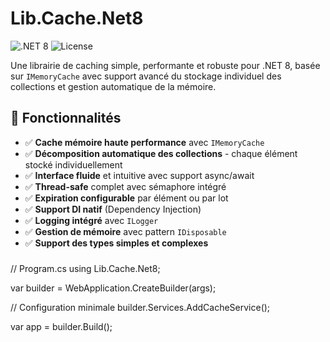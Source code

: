 # Lib.Cache.Net8

![.NET 8](https://img.shields.io/badge/.NET-8.0-purple)
![License](https://img.shields.io/badge/license-MIT-blue)

Une librairie de caching simple, performante et robuste pour .NET 8, basée sur `IMemoryCache` avec support avancé du stockage individuel des collections et gestion automatique de la mémoire.

## 🚀 Fonctionnalités

- ✅ **Cache mémoire haute performance** avec `IMemoryCache`
- ✅ **Décomposition automatique des collections** - chaque élément stocké individuellement
- ✅ **Interface fluide** et intuitive avec support async/await
- ✅ **Thread-safe** complet avec sémaphore intégré
- ✅ **Expiration configurable** par élément ou par lot
- ✅ **Support DI natif** (Dependency Injection)
- ✅ **Logging intégré** avec `ILogger`
- ✅ **Gestion de mémoire** avec pattern `IDisposable`
- ✅ **Support des types simples et complexes**

###
// Program.cs
using Lib.Cache.Net8;

var builder = WebApplication.CreateBuilder(args);

// Configuration minimale
builder.Services.AddCacheService();

var app = builder.Build();
###

